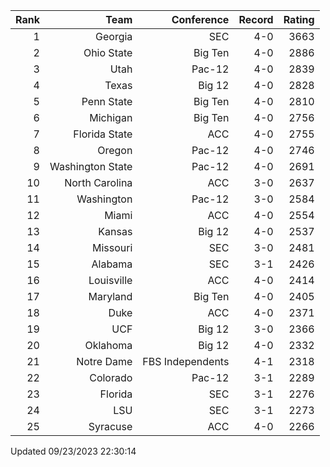 | Rank  | Team                 | Conference           | Record   | Rating |
| ---:  | ---:                 | ---:                 | ---:     | ---:   |
| 1     | Georgia              | SEC                  | 4-0      | 3663   |
| 2     | Ohio State           | Big Ten              | 4-0      | 2886   |
| 3     | Utah                 | Pac-12               | 4-0      | 2839   |
| 4     | Texas                | Big 12               | 4-0      | 2828   |
| 5     | Penn State           | Big Ten              | 4-0      | 2810   |
| 6     | Michigan             | Big Ten              | 4-0      | 2756   |
| 7     | Florida State        | ACC                  | 4-0      | 2755   |
| 8     | Oregon               | Pac-12               | 4-0      | 2746   |
| 9     | Washington State     | Pac-12               | 4-0      | 2691   |
| 10    | North Carolina       | ACC                  | 3-0      | 2637   |
| 11    | Washington           | Pac-12               | 3-0      | 2584   |
| 12    | Miami                | ACC                  | 4-0      | 2554   |
| 13    | Kansas               | Big 12               | 4-0      | 2537   |
| 14    | Missouri             | SEC                  | 3-0      | 2481   |
| 15    | Alabama              | SEC                  | 3-1      | 2426   |
| 16    | Louisville           | ACC                  | 4-0      | 2414   |
| 17    | Maryland             | Big Ten              | 4-0      | 2405   |
| 18    | Duke                 | ACC                  | 4-0      | 2371   |
| 19    | UCF                  | Big 12               | 3-0      | 2366   |
| 20    | Oklahoma             | Big 12               | 4-0      | 2332   |
| 21    | Notre Dame           | FBS Independents     | 4-1      | 2318   |
| 22    | Colorado             | Pac-12               | 3-1      | 2289   |
| 23    | Florida              | SEC                  | 3-1      | 2276   |
| 24    | LSU                  | SEC                  | 3-1      | 2273   |
| 25    | Syracuse             | ACC                  | 4-0      | 2266   |

Updated 09/23/2023 22:30:14
